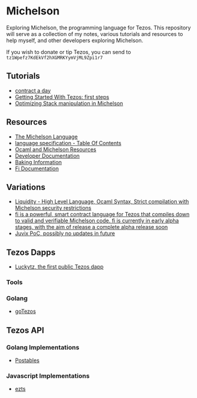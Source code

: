 # Michelson

Exploring Michelson, the programming language for Tezos. This repository will serve as a collection of my notes, various tutorials and resources to help myself, and other developers exploring Michelson.

If you wish to donate or tip Tezos, you can send to `tz1Wpefz7KdEkVf2hXGMRKYymVjML9Zpi1r7`

## Tutorials

* [contract a day](https://www.michelson-lang.com/contract-a-day.html#sec-1)
* [Getting Started With Tezos: first steps](https://martin.pospech.cz/post/getting_started_with_tezos/)
* [Optimizing Stack manipulation in Michelson](https://hackernoon.com/optimizing-stack-manipulation-in-michelson-31ba7ff11a3a)

## Resources

* [The Michelson Language](https://www.michelson-lang.com/)
* [language specification - Table Of Contents](https://doc.tzalpha.net/whitedoc/michelson.html#table-of-contents)
* [Ocaml and Michelson Resources](https://github.com/tezoscommunity/FAQ/wiki/OCaml-and-MIchelson-Resources)
* [Developer Documentation](https://doc.tzalpha.net/index.html)
* [Baking Information](https://medium.com/tezos/its-a-baker-s-life-for-me-c214971201e1)
* [Fi Documentation](https://fi-code.gitbooks.io/documentation/content/)

## Variations

* [Liquidity - High Level Language, Ocaml Syntax, Strict compilation with Michelson security restrictions](https://www.liquidity-lang.org/)
* [fi is a powerful, smart contract language for Tezos that compiles down to valid and verifiable Michelson code. fi is currently in early alpha stages, with the aim of release a complete alpha release soon](https://github.com/stephenandrews/fi)
* [Juvix PoC, possibly no updates in future](https://github.com/cwgoes/juvix)

## Tezos Dapps

* [Luckytz, the first public Tezos dapp](https://luckytez.github.io/)

### Tools

### Golang

* [goTezos](https://github.com/DefinitelyNotAGoat/goTezos)

## Tezos API

### Golang Implementations

* [Postables](https://github.com/postables/TGo)

### Javascript Implementations

* [ezts](https://github.com/stephenandrews/eztz)